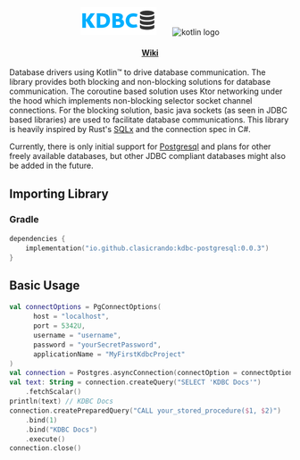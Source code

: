<p align="center">
  <img src="kdbc.png"  alt="kdbc Logo"/>
  &ensp;&ensp;&ensp;
  <img height="50px" src="https://external-content.duckduckgo.com/iu/?u=https%3A%2F%2Fkotlinlang.org%2Fdocs%2Fimages%2Fkotlin-logo.png&f=1&nofb=1&ipt=f9985bbac1e2117b69f4a0950f0dea95714d864df42c33c0c03705286124e127&ipo=images" alt="kotlin logo">
</p>

<div align="center">
    <h4>
        <a href="https://github.com/ClasicRando/kdbc/wiki">Wiki</a>
    </h4>
</div>

Database drivers using Kotlin™ to drive database communication. The library
provides both blocking and non-blocking solutions for database communication.
The coroutine based solution uses Ktor networking under the hood which
implements non-blocking selector socket channel connections. For the blocking
solution, basic java sockets (as seen in JDBC based libraries) are used to
facilitate database communications. This library is heavily inspired by Rust's
[SQLx](https://github.com/launchbadge/sqlx) and the connection spec in C#.

Currently, there is only initial support for [Postgresql](https://www.postgresql.org/) and plans for
other freely available databases, but other JDBC compliant databases might
also be added in the future.

## Importing Library
### Gradle
```kotlin
dependencies {
    implementation("io.github.clasicrando:kdbc-postgresql:0.0.3")
}
```

## Basic Usage
```kotlin
val connectOptions = PgConnectOptions(
      host = "localhost",
      port = 5342U,
      username = "username",
      password = "yourSecretPassword",
      applicationName = "MyFirstKdbcProject"
)
val connection = Postgres.asyncConnection(connectOption = connectOptions)
val text: String = connection.createQuery("SELECT 'KDBC Docs'")
    .fetchScalar()
println(text) // KDBC Docs
connection.createPreparedQuery("CALL your_stored_procedure($1, $2)")
    .bind(1)
    .bind("KDBC Docs")
    .execute()
connection.close()
```
